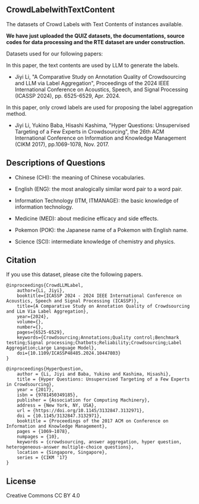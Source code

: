 ## CrowdLabelwithTextContent
The datasets of Crowd Labels with Text Contents of instances available. 

**We have just uploaded the QUIZ datasets, the documentations, source codes for data processing and the RTE dataset are under construction.**

Datasets used for our following papers: 

In this paper, the text contents are used by LLM to generate the labels. 

- Jiyi Li, "A Comparative Study on Annotation Quality of Crowdsourcing and LLM via Label Aggregation", Proceedings of the 2024 IEEE International Conference on Acoustics, Speech, and Signal Processing (ICASSP 2024), pp. 6525-6529, Apr. 2024.


In this paper, only crowd labels are used for proposing the label aggregation method. 
- Jiyi Li, Yukino Baba, Hisashi Kashima, "Hyper Questions: Unsupervised Targeting of a Few Experts in Crowdsourcing", the 26th ACM International Conference on Information and Knowledge Management (CIKM 2017), pp.1069-1078, Nov. 2017.
 


## Descriptions of Questions
- Chinese (CHI): the meaning of Chinese vocabularies. 

- English (ENG): the most analogically similar word pair to a word pair.

- Information Technology (ITM, ITMANAGE): the basic knowledge of information technology.

- Medicine (MED): about medicine efficacy and side effects. 

- Pokemon (POK): the Japanese name of a Pokemon with English name. 

- Science (SCI): intermediate knowledge of chemistry and physics. 

## Citation

If you use this dataset, please cite the following papers.  

	@inproceedings{CrowdLLMLabel,
		author={Li, Jiyi},
		booktitle={ICASSP 2024 - 2024 IEEE International Conference on Acoustics, Speech and Signal Processing (ICASSP)}, 
		title={A Comparative Study on Annotation Quality of Crowdsourcing and LLm Via Label Aggregation}, 
		year={2024},
		volume={},
		number={},
		pages={6525-6529},
		keywords={Crowdsourcing;Annotations;Quality control;Benchmark testing;Signal processing;Chatbots;Reliability;Crowdsourcing;Label Aggregation;Large Language Model},
		doi={10.1109/ICASSP48485.2024.10447803}
	}

	@inproceedings{HyperQuestion,
		author = {Li, Jiyi and Baba, Yukino and Kashima, Hisashi},
		title = {Hyper Questions: Unsupervised Targeting of a Few Experts in Crowdsourcing},
		year = {2017},
		isbn = {9781450349185},
		publisher = {Association for Computing Machinery},
		address = {New York, NY, USA},
		url = {https://doi.org/10.1145/3132847.3132971},
		doi = {10.1145/3132847.3132971},
		booktitle = {Proceedings of the 2017 ACM on Conference on Information and Knowledge Management},
		pages = {1069–1078},
		numpages = {10},
		keywords = {crowdsourcing, answer aggregation, hyper question, heterogeneous-answer multiple-choice questions},
		location = {Singapore, Singapore},
		series = {CIKM '17}
	}

## License
Creative Commons CC BY 4.0
